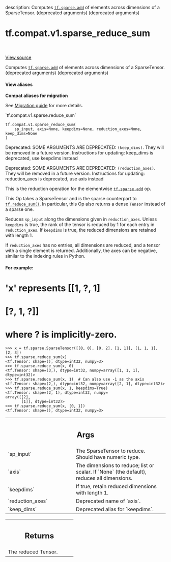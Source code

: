 description: Computes <a href="../../../tf/sparse/add.md"><code>tf.sparse.add</code></a> of elements across dimensions of a SparseTensor. (deprecated arguments) (deprecated arguments)

<div itemscope itemtype="http://developers.google.com/ReferenceObject">
<meta itemprop="name" content="tf.compat.v1.sparse_reduce_sum" />
<meta itemprop="path" content="Stable" />
</div>

# tf.compat.v1.sparse_reduce_sum

<!-- Insert buttons and diff -->

<table class="tfo-notebook-buttons tfo-api nocontent" align="left">

</table>

<a target="_blank" class="external" href="/code/stable/tensorflow/python/ops/sparse_ops.py">View source</a>



Computes <a href="../../../tf/sparse/add.md"><code>tf.sparse.add</code></a> of elements across dimensions of a SparseTensor. (deprecated arguments) (deprecated arguments)

<section class="expandable">
  <h4 class="showalways">View aliases</h4>
  <p>
<b>Compat aliases for migration</b>
<p>See
<a href="https://www.tensorflow.org/guide/migrate">Migration guide</a> for
more details.</p>
<p>`tf.compat.v1.sparse.reduce_sum`</p>
</p>
</section>

<pre class="devsite-click-to-copy prettyprint lang-py tfo-signature-link">
<code>tf.compat.v1.sparse_reduce_sum(
    sp_input, axis=None, keepdims=None, reduction_axes=None, keep_dims=None
)
</code></pre>



<!-- Placeholder for "Used in" -->

Deprecated: SOME ARGUMENTS ARE DEPRECATED: `(keep_dims)`. They will be removed in a future version.
Instructions for updating:
keep_dims is deprecated, use keepdims instead

Deprecated: SOME ARGUMENTS ARE DEPRECATED: `(reduction_axes)`. They will be removed in a future version.
Instructions for updating:
reduction_axes is deprecated, use axis instead

This is the reduction operation for the elementwise <a href="../../../tf/sparse/add.md"><code>tf.sparse.add</code></a> op.

This Op takes a SparseTensor and is the sparse counterpart to
<a href="../../../tf/math/reduce_sum.md"><code>tf.reduce_sum()</code></a>.  In particular, this Op also returns a dense `Tensor`
instead of a sparse one.

Reduces `sp_input` along the dimensions given in `reduction_axes`.  Unless
`keepdims` is true, the rank of the tensor is reduced by 1 for each entry in
`reduction_axes`. If `keepdims` is true, the reduced dimensions are retained
with length 1.

If `reduction_axes` has no entries, all dimensions are reduced, and a tensor
with a single element is returned.  Additionally, the axes can be negative,
similar to the indexing rules in Python.

#### For example:


# 'x' represents [[1, ?, 1]
#                 [?, 1, ?]]
# where ? is implicitly-zero.

```
>>> x = tf.sparse.SparseTensor([[0, 0], [0, 2], [1, 1]], [1, 1, 1], [2, 3])
>>> tf.sparse.reduce_sum(x)
<tf.Tensor: shape=(), dtype=int32, numpy=3>
>>> tf.sparse.reduce_sum(x, 0)
<tf.Tensor: shape=(3,), dtype=int32, numpy=array([1, 1, 1], dtype=int32)>
>>> tf.sparse.reduce_sum(x, 1)  # Can also use -1 as the axis
<tf.Tensor: shape=(2,), dtype=int32, numpy=array([2, 1], dtype=int32)>
>>> tf.sparse.reduce_sum(x, 1, keepdims=True)
<tf.Tensor: shape=(2, 1), dtype=int32, numpy=
array([[2],
       [1]], dtype=int32)>
>>> tf.sparse.reduce_sum(x, [0, 1])
<tf.Tensor: shape=(), dtype=int32, numpy=3>
```



<!-- Tabular view -->
 <table class="responsive fixed orange">
<colgroup><col width="214px"><col></colgroup>
<tr><th colspan="2"><h2 class="add-link">Args</h2></th></tr>

<tr>
<td>
`sp_input`
</td>
<td>
The SparseTensor to reduce. Should have numeric type.
</td>
</tr><tr>
<td>
`axis`
</td>
<td>
The dimensions to reduce; list or scalar. If `None` (the
default), reduces all dimensions.
</td>
</tr><tr>
<td>
`keepdims`
</td>
<td>
If true, retain reduced dimensions with length 1.
</td>
</tr><tr>
<td>
`reduction_axes`
</td>
<td>
Deprecated name of `axis`.
</td>
</tr><tr>
<td>
`keep_dims`
</td>
<td>
Deprecated alias for `keepdims`.
</td>
</tr>
</table>



<!-- Tabular view -->
 <table class="responsive fixed orange">
<colgroup><col width="214px"><col></colgroup>
<tr><th colspan="2"><h2 class="add-link">Returns</h2></th></tr>
<tr class="alt">
<td colspan="2">
The reduced Tensor.
</td>
</tr>

</table>


